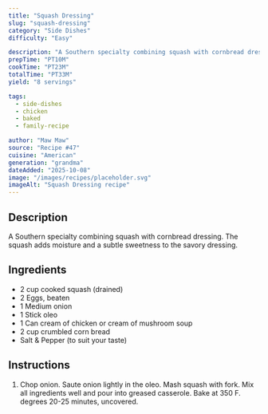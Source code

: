 ```yaml
---
title: "Squash Dressing"
slug: "squash-dressing"
category: "Side Dishes"
difficulty: "Easy"

description: "A Southern specialty combining squash with cornbread dressing. The squash adds moisture and a subtle sweetness to the savory dressing."
prepTime: "PT10M"
cookTime: "PT23M"
totalTime: "PT33M"
yield: "8 servings"

tags:
  - side-dishes
  - chicken
  - baked
  - family-recipe

author: "Maw Maw"
source: "Recipe #47"
cuisine: "American"
generation: "grandma"
dateAdded: "2025-10-08"
image: "/images/recipes/placeholder.svg"
imageAlt: "Squash Dressing recipe"
---
```


## Description

A Southern specialty combining squash with cornbread dressing. The squash adds moisture and a subtle sweetness to the savory dressing.

## Ingredients

- 2 cup cooked squash (drained)
- 2 Eggs, beaten
- 1 Medium onion
- 1 Stick oleo
- 1 Can cream of chicken or cream of mushroom soup
- 2 cup crumbled corn bread
- Salt & Pepper (to suit your taste)

## Instructions

1. Chop onion. Saute onion lightly in the oleo. Mash squash with fork. Mix all ingredients well and pour into greased casserole. Bake at 350 F. degrees 20-25 minutes, uncovered.